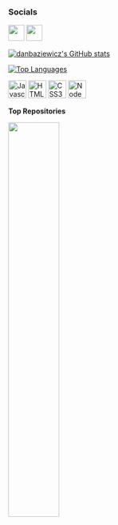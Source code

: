 ### Socials

<p align="left"> <a href="https://www.github.com/danbaziewicz" target="_blank" rel="noreferrer"><img src="https://raw.githubusercontent.com/danielcranney/readme-generator/main/public/icons/socials/github-dark.svg" width="32" height="32" /></a> <a href="https://www.linkedin.com/in/danbaziewicz" target="_blank" rel="noreferrer"><img src="https://raw.githubusercontent.com/danielcranney/readme-generator/main/public/icons/socials/linkedin.svg" width="32" height="32" /></a></p>
<a href="http://www.github.com/danbaziewicz"><img src="https://github-readme-stats.vercel.app/api?username=danbaziewicz&show_icons=true&hide=&count_private=true&title_color=64748b&text_color=0891b2&icon_color=6366f1&bg_color=0f172a&hide_border=true&show_icons=true" alt="danbaziewicz's GitHub stats" /></a>

<a href="https://github.com/danbaziewicz" align="left"><img src="https://github-readme-stats.vercel.app/api/top-langs/?username=danbaziewicz&langs_count=10&title_color=64748b&text_color=0891b2&icon_color=6366f1&bg_color=0f172a&hide_border=true&locale=en&custom_title=Top%20%Languages" alt="Top Languages" /></a>

<p align="left">
<a href="https://developer.mozilla.org/en-US/docs/Web/JavaScript" target="_blank" rel="noreferrer"><img src="https://raw.githubusercontent.com/danielcranney/readme-generator/main/public/icons/skills/javascript-colored.svg" width="36" height="36" alt="Javascript" /></a>
<a href="https://developer.mozilla.org/en-US/docs/Glossary/HTML5" target="_blank" rel="noreferrer"><img src="https://raw.githubusercontent.com/danielcranney/readme-generator/main/public/icons/skills/html5-colored.svg" width="36" height="36" alt="HTML5" /></a>
<a href="https://www.w3.org/TR/CSS/#css" target="_blank" rel="noreferrer"><img src="https://raw.githubusercontent.com/danielcranney/readme-generator/main/public/icons/skills/css3-colored.svg" width="36" height="36" alt="CSS3" /></a>
<a href="https://nodejs.org/en/" target="_blank" rel="noreferrer"><img src="https://raw.githubusercontent.com/danielcranney/readme-generator/main/public/icons/skills/nodejs-colored.svg" width="36" height="36" alt="NodeJS" /></a>
</p>

<b>Top Repositories</b>

<div width="100%" align="center"><a href="https://github.com/danbaziewicz/sunsetRidersStories" align="left"><img align="left" width="45%" src="https://github-readme-stats.vercel.app/api/pin/?username=danbaziewicz&repo=sunsetRidersStories&title_color=64748b&text_color=0891b2&icon_color=6366f1&bg_color=0f172a&hide_border=true&locale=en" /></a></div><br /><br /><br /><br /><br /><br /><br />
